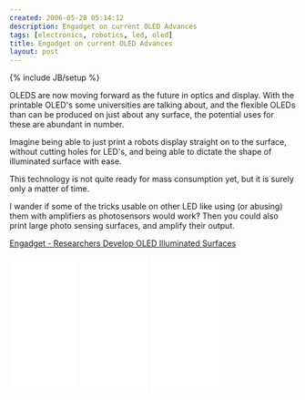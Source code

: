 ```yaml
---
created: 2006-05-28 05:14:12
description: Engadget on current OLED Advances
tags: [electronics, robotics, led, oled]
title: Engadget on current OLED Advances
layout: post
---
```

{% include JB/setup %}

OLEDS are now moving forward as the future in optics and display. With the printable OLED's some universities are talking about, and the flexible OLEDs than can be produced on just about any surface, the potential uses for these are abundant in number.

Imagine being able to just print a robots display straight on to the surface, without cutting holes for LED's, and being able to dictate the shape of illuminated surface with ease.

 This technology is not quite ready for mass consumption yet, but it is surely only a matter of time.

I wander if some of the tricks usable on other LED like using (or abusing) them with amplifiers as photosensors would work? Then you could also print large photo sensing surfaces, and amplify their output.

[Engadget - Researchers Develop OLED Illuminated Surfaces](http://www.engadget.com/2006/05/28/researchers-develop-oled-illuminated-surfaces/)

<iframe style="width:120px;height:240px;" marginwidth="0" marginheight="0" scrolling="no" frameborder="0" src="//ws-eu.amazon-adsystem.com/widgets/q?ServiceVersion=20070822&OneJS=1&Operation=GetAdHtml&MarketPlace=GB&source=ss&ref=as_ss_li_til&ad_type=product_link&tracking_id=orionrobots-21&language=en_GB&marketplace=amazon&region=GB&placement=B076BJZ42H&asins=B076BJZ42H&linkId=0794f3abdb1c2a84b6d09974fc7c6a5e&show_border=true&link_opens_in_new_window=true"></iframe><!-- tiny oled display review 2021  -->
<iframe style="width:120px;height:240px;" marginwidth="0" marginheight="0" scrolling="no" frameborder="0" src="//ws-eu.amazon-adsystem.com/widgets/q?ServiceVersion=20070822&OneJS=1&Operation=GetAdHtml&MarketPlace=GB&source=ss&ref=as_ss_li_til&ad_type=product_link&tracking_id=orionrobots-21&language=en_GB&marketplace=amazon&region=GB&placement=B0777HHQDT&asins=B0777HHQDT&linkId=17a20f1447d7c99e06dc32e9fa2e766a&show_border=true&link_opens_in_new_window=true"></iframe><!-- medium oled display review 2021  -->
<iframe style="width:120px;height:240px;" marginwidth="0" marginheight="0" scrolling="no" frameborder="0" src="//ws-eu.amazon-adsystem.com/widgets/q?ServiceVersion=20070822&OneJS=1&Operation=GetAdHtml&MarketPlace=GB&source=ss&ref=as_ss_li_til&ad_type=product_link&tracking_id=orionrobots-21&language=en_GB&marketplace=amazon&region=GB&placement=B07D9NVJPZ&asins=B07D9NVJPZ&linkId=3fdb72038f172a2720e87df501c6e3a6&show_border=true&link_opens_in_new_window=true"></iframe><!-- color oled display review 2021 -->
